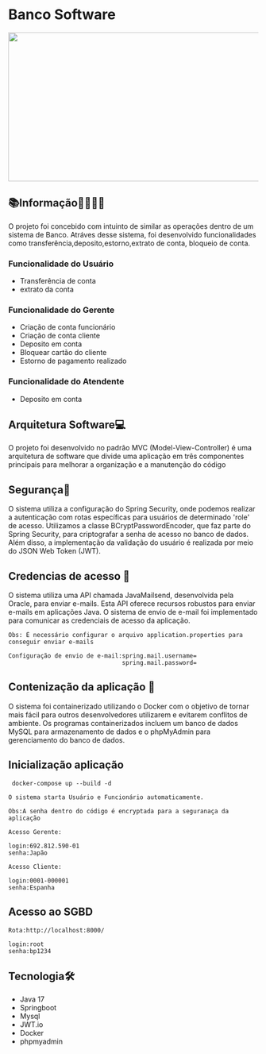 # Banco Software

<img src="https://grupovilario.com.br/images/segmentos/bancos2.jpg" width="900px" height="300px">

## 📚Informação👨‍🏫👩‍🎓
O projeto foi concebido com intuinto de similar as operações dentro de um sistema de Banco. Atráves desse sistema, foi desenvolvido funcionalidades como transferência,deposito,estorno,extrato de conta, bloqueio de conta.

<h3>Funcionalidade do Usuário<br> </h3>   
 
+ Transferência de conta<br>
+ extrato da conta<br>

<h3>Funcionalidade do Gerente<br></h3>

+ Criação de conta funcionário<br>
+ Criação de conta cliente<br>
+ Deposito em conta<br>
+ Bloquear cartão do cliente<br>
+ Estorno de pagamento realizado<br>

<h3>Funcionalidade do Atendente<br></h3>

+ Deposito em conta<br>

## Arquitetura Software💻
O projeto foi desenvolvido no padrão MVC (Model-View-Controller) é uma arquitetura de software que divide uma aplicação em três componentes principais para melhorar a organização e a manutenção do código

## Segurança🔐
O sistema utiliza a configuração do Spring Security, onde podemos realizar a autenticação com rotas específicas para usuários de determinado 'role' de acesso. Utilizamos a classe BCryptPasswordEncoder, que faz parte do Spring Security, para criptografar a senha de acesso no banco de dados. Além disso, a implementação da validação do usuário é realizada por meio do JSON Web Token (JWT).

## Credencias de acesso 📧
O sistema utiliza uma API chamada JavaMailsend, desenvolvida pela Oracle, para enviar e-mails. Esta API oferece recursos robustos para enviar e-mails em aplicações Java. O sistema de envio de e-mail foi implementado para comunicar as credenciais de acesso da aplicação.

```
Obs: É necessário configurar o arquivo application.properties para conseguir enviar e-mails

Configuração de envio de e-mail:spring.mail.username=
                                spring.mail.password=
```
## Contenização da aplicação 🐳
O sistema foi containerizado utilizando o Docker com o objetivo de tornar mais fácil para outros desenvolvedores utilizarem e evitarem conflitos de ambiente. Os programas containerizados incluem um banco de dados MySQL para armazenamento de dados e o phpMyAdmin para gerenciamento do banco de dados.

## Inicialização aplicação
```
 docker-compose up --build -d
```
```
O sistema starta Usuário e Funcionário automaticamente.

Obs:A senha dentro do código é encryptada para a seguranaça da aplicação
```
```
Acesso Gerente:

login:692.812.590-01
senha:Japão
```
```
Acesso Cliente:

login:0001-000001
senha:Espanha
```

## Acesso ao SGBD
```
Rota:http://localhost:8000/

login:root
senha:bp1234
```

## Tecnologia🛠️
- Java 17
- Springboot
- Mysql
- JWT.io
- Docker
- phpmyadmin
